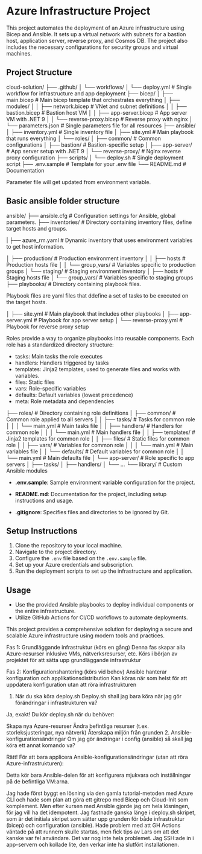 # Azure Infrastructure Project

This project automates the deployment of an Azure infrastructure using Bicep and Ansible. It sets up a virtual network with subnets for a bastion host, application server, reverse proxy, and Cosmos DB. The project also includes the necessary configurations for security groups and virtual machines.

## Project Structure

cloud-solution/
├── .github/
│   └── workflows/
│       └── deploy.yml          # Single workflow for infrastructure and app deployment
├── bicep/
│   ├── main.bicep              # Main bicep template that orchestrates everything
│   ├── modules/
│   │   ├── network.bicep       # VNet and subnet definitions
│   │   ├── bastion.bicep       # Bastion host VM
│   │   ├── app-server.bicep    # App server VM with .NET 9
│   │   └── reverse-proxy.bicep # Reverse proxy with nginx
│   └── parameters.json         # Single parameters file for all resources
├── ansible/
│   ├── inventory.yml           # Single inventory file
│   ├── site.yml                # Main playbook that runs everything
│   └── roles/
│       ├── common/             # Common configurations
│       ├── bastion/            # Bastion-specific setup
│       ├── app-server/         # App server setup with .NET 9
│       └── reverse-proxy/      # Nginx reverse proxy configuration
├── scripts/
│   └── deploy.sh               # Single deployment script
├── .env.sample                 # Template for your .env file
└── README.md                   # Documentation

Parameter file will get updated from environment variable.


## Basic ansible folder structure
ansible/
├── ansible.cfg            # Configuration settings for Ansible, global parameters.
├── inventories/           # Directory containing inventory files, define target hosts and groups.

|   ├── azure_rm.yaml      # Dynamic inventory that uses environment variables to get host information.

│   ├── production/        # Production environment inventory
│   │   ├── hosts          # Production hosts file
│   │   └── group_vars/    # Variables specific to production groups
│   └── staging/           # Staging environment inventory
│       ├── hosts          # Staging hosts file
│       └── group_vars/    # Variables specific to staging groups
├── playbooks/             # Directory containing playbook files.

Playbook files are yaml files that ddefine a set of tasks to be executed on the target hosts.

│   ├── site.yml           # Main playbook that includes other playbooks
│   ├── app-server.yml     # Playbook for app server setup
│   └── reverse-proxy.yml  # Playbook for reverse proxy setup

Roles provide a way to organize playbooks into reusable components. Each role has a standardized directory structure:

- tasks: Main tasks the role executes
- handlers: Handlers triggered by tasks
- templates: Jinja2 templates, used to generate files and works with variables.
- files: Static files
- vars: Role-specific variables
- defaults: Default variables (lowest precedence)
- meta: Role metadata and dependencies

├── roles/                 # Directory containing role definitions
│   ├── common/            # Common role applied to all servers
│   │   ├── tasks/         # Tasks for common role
│   │   │   └── main.yml   # Main tasks file
│   │   ├── handlers/      # Handlers for common role
│   │   │   └── main.yml   # Main handlers file
│   │   ├── templates/     # Jinja2 templates for common role
│   │   ├── files/         # Static files for common role
│   │   ├── vars/          # Variables for common role
│   │   │   └── main.yml   # Main variables file
│   │   └── defaults/      # Default variables for common role
│   │       └── main.yml   # Main defaults file
│   └── app-server/        # Role specific to app servers
│       ├── tasks/
│       ├── handlers/
│       └── ...
└── library/               # Custom Ansible modules



- **.env.sample**: Sample environment variable configuration for the project.

- **README.md**: Documentation for the project, including setup instructions and usage.

- **.gitignore**: Specifies files and directories to be ignored by Git.

## Setup Instructions

1. Clone the repository to your local machine.
2. Navigate to the project directory.
3. Configure the `.env` file based on the `.env.sample` file.
4. Set up your Azure credentials and subscription.
5. Run the deployment scripts to set up the infrastructure and application.

## Usage

- Use the provided Ansible playbooks to deploy individual components or the entire infrastructure.
- Utilize GitHub Actions for CI/CD workflows to automate deployments.

This project provides a comprehensive solution for deploying a secure and scalable Azure infrastructure using modern tools and practices.




Fas 1: Grundläggande infrastruktur (körs en gång)
Denna fas skapar alla Azure-resurser inklusive VMs, nätverksresurser, etc.
Körs i början av projektet för att sätta upp grundläggande infrastruktur

Fas 2: Konfigurationshantering (körs vid behov)
Ansible hanterar konfiguration och applikationsdistribution
Kan köras när som helst för att uppdatera konfiguration utan att röra infrastrukturen


1. När du ska köra deploy.sh
Deploy.sh shall jag bara köra när jag gör förändringar i infrastrukturen va?

Ja, exakt! Du kör deploy.sh när du behöver:

Skapa nya Azure-resurser
Ändra befintliga resurser (t.ex. storleksjusteringar, nya nätverk)
Återskapa miljön från grunden
2. Ansible-konfigurationsändringar
Om jag gör ändringar i config (ansible) så skall jag köra ett annat komando va?

Rätt! För att bara applicera Ansible-konfigurationsändringar (utan att röra Azure-infrastrukturen):

Detta kör bara Ansible-delen för att konfigurera mjukvara och inställningar på de befintliga VM:arna.


Jag hade först byggt en lösning via den gamla tutorial-metoden med Azure CLI och hade som plan att göra ett gitrepo med Bicep och Cloud-Init som komplement. Men efter kursen med Ansible gjorde jag om hela lösningen, för jag vill ha det idempotent. 
Jag fastnade ganska länge i deploy.sh skripet, som är det initiala skripet som sätter upp grunden för både infrastruktur (bicep) och configuration (ansible).
Hade problem med att GH Actions väntade på att runnern skulle startas, men fick tips av Lars om att det kanske var fel användare. Det var nog inte hela problemet. Jag SSH:ade in i app-servern och kollade lite, den verkar inte ha slutfört installationen.
